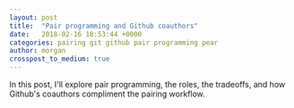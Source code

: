 ```yaml
---
layout: post
title:  "Pair programming and Github coauthors"
date:   2018-02-16 18:53:44 +0000
categories: pairing git github pair programming pear
author: morgan
crosspost_to_medium: true
---
```


In this post, I'll explore pair programming, the roles, the tradeoffs, and how Github's coauthors compliment the pairing workflow.
